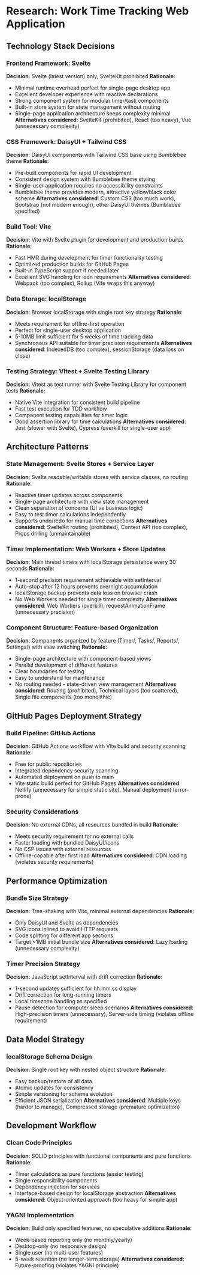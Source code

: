 # Research: Work Time Tracking Web Application

## Technology Stack Decisions

### Frontend Framework: Svelte
**Decision**: Svelte (latest version) only, SvelteKit prohibited
**Rationale**:
- Minimal runtime overhead perfect for single-page desktop app
- Excellent developer experience with reactive declarations
- Strong component system for modular timer/task components
- Built-in store system for state management without routing
- Single-page application architecture keeps complexity minimal
**Alternatives considered**: SvelteKit (prohibited), React (too heavy), Vue (unnecessary complexity)

### CSS Framework: DaisyUI + Tailwind CSS
**Decision**: DaisyUI components with Tailwind CSS base using Bumblebee theme
**Rationale**:
- Pre-built components for rapid UI development
- Consistent design system with Bumblebee theme styling
- Single-user application requires no accessibility constraints
- Bumblebee theme provides modern, attractive yellow/black color scheme
**Alternatives considered**: Custom CSS (too much work), Bootstrap (not modern enough), other DaisyUI themes (Bumblebee specified)

### Build Tool: Vite
**Decision**: Vite with Svelte plugin for development and production builds
**Rationale**:
- Fast HMR during development for timer functionality testing
- Optimized production builds for GitHub Pages
- Built-in TypeScript support if needed later
- Excellent SVG handling for icon requirements
**Alternatives considered**: Webpack (too complex), Rollup (Vite wraps this anyway)

### Data Storage: localStorage
**Decision**: Browser localStorage with single root key strategy
**Rationale**:
- Meets requirement for offline-first operation
- Perfect for single-user desktop application
- 5-10MB limit sufficient for 5 weeks of time tracking data
- Synchronous API suitable for timer precision requirements
**Alternatives considered**: IndexedDB (too complex), sessionStorage (data loss on close)

### Testing Strategy: Vitest + Svelte Testing Library
**Decision**: Vitest as test runner with Svelte Testing Library for component tests
**Rationale**:
- Native Vite integration for consistent build pipeline
- Fast test execution for TDD workflow
- Component testing capabilities for timer logic
- Good assertion library for time calculations
**Alternatives considered**: Jest (slower with Svelte), Cypress (overkill for single-user app)

## Architecture Patterns

### State Management: Svelte Stores + Service Layer
**Decision**: Svelte readable/writable stores with service classes, no routing
**Rationale**:
- Reactive timer updates across components
- Single-page architecture with view state management
- Clean separation of concerns (UI vs business logic)
- Easy to test timer calculations independently
- Supports undo/redo for manual time corrections
**Alternatives considered**: SvelteKit routing (prohibited), Context API (too complex), Props drilling (unmaintainable)

### Timer Implementation: Web Workers + Store Updates
**Decision**: Main thread timers with localStorage persistence every 30 seconds
**Rationale**:
- 1-second precision requirement achievable with setInterval
- Auto-stop after 12 hours prevents overnight accumulation
- localStorage backup prevents data loss on browser crash
- No Web Workers needed for single timer complexity
**Alternatives considered**: Web Workers (overkill), requestAnimationFrame (unnecessary precision)

### Component Structure: Feature-based Organization
**Decision**: Components organized by feature (Timer/, Tasks/, Reports/, Settings/) with view switching
**Rationale**:
- Single-page architecture with component-based views
- Parallel development of different features
- Clear boundaries for testing
- Easy to understand for maintenance
- No routing needed - state-driven view management
**Alternatives considered**: Routing (prohibited), Technical layers (too scattered), Single file components (too monolithic)

## GitHub Pages Deployment Strategy

### Build Pipeline: GitHub Actions
**Decision**: GitHub Actions workflow with Vite build and security scanning
**Rationale**:
- Free for public repositories
- Integrated dependency security scanning
- Automated deployment on push to main
- Vite static build perfect for GitHub Pages
**Alternatives considered**: Netlify (unnecessary for simple static site), Manual deployment (error-prone)

### Security Considerations
**Decision**: No external CDNs, all resources bundled in build
**Rationale**:
- Meets security requirement for no external calls
- Faster loading with bundled DaisyUI/icons
- No CSP issues with external resources
- Offline-capable after first load
**Alternatives considered**: CDN loading (violates security requirements)

## Performance Optimization

### Bundle Size Strategy
**Decision**: Tree-shaking with Vite, minimal external dependencies
**Rationale**:
- Only DaisyUI and Svelte as dependencies
- SVG icons inlined to avoid HTTP requests
- Code splitting for different app sections
- Target <1MB initial bundle size
**Alternatives considered**: Lazy loading (unnecessary complexity)

### Timer Precision Strategy
**Decision**: JavaScript setInterval with drift correction
**Rationale**:
- 1-second updates sufficient for hh:mm:ss display
- Drift correction for long-running timers
- Local timezone handling as specified
- Pause detection for computer sleep scenarios
**Alternatives considered**: High-precision timers (unnecessary), Server-side timing (violates offline requirement)

## Data Model Strategy

### localStorage Schema Design
**Decision**: Single root key with nested object structure
**Rationale**:
- Easy backup/restore of all data
- Atomic updates for consistency
- Simple versioning for schema evolution
- Efficient JSON serialization
**Alternatives considered**: Multiple keys (harder to manage), Compressed storage (premature optimization)

## Development Workflow

### Clean Code Principles
**Decision**: SOLID principles with functional components and pure functions
**Rationale**:
- Timer calculations as pure functions (easier testing)
- Single responsibility components
- Dependency injection for services
- Interface-based design for localStorage abstraction
**Alternatives considered**: Object-oriented approach (too heavy for simple app)

### YAGNI Implementation
**Decision**: Build only specified features, no speculative additions
**Rationale**:
- Week-based reporting only (no monthly/yearly)
- Desktop-only (no responsive design)
- Single user (no multi-user features)
- 5-week retention (no longer-term storage)
**Alternatives considered**: Future-proofing (violates YAGNI principle)